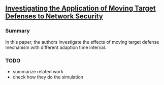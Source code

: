## [Investigating the Application of Moving Target Defenses to Network Security](http://ieeexplore.ieee.org/xpls/abs_all.jsp?arnumber=6623770&tag=1)

### Summary
In this paper, the authors investigate the effects of moving target defense mechanism with different adaption time interval.


### TODO
- summarize related work
- check how they do the simulation
